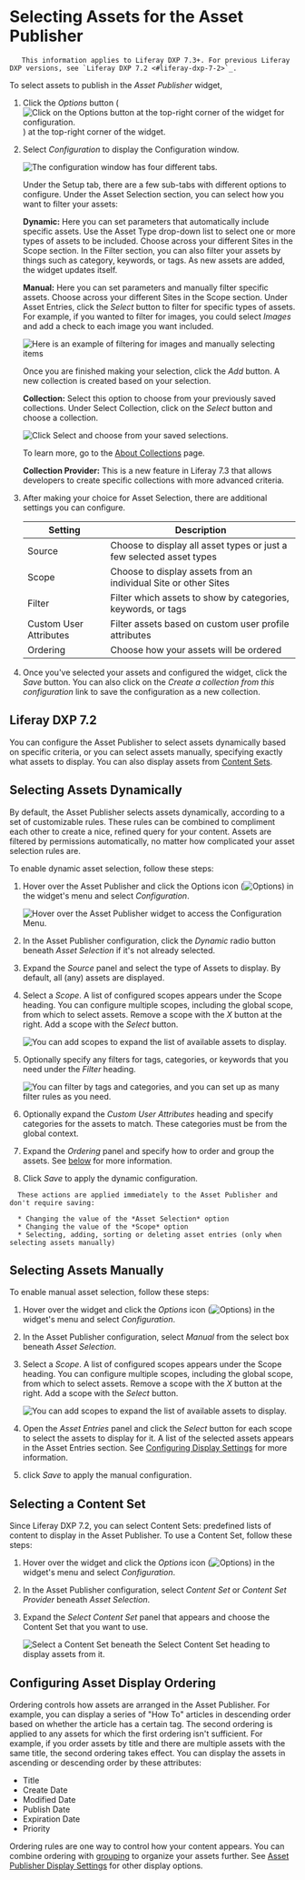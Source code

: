 # Selecting Assets for the Asset Publisher

```note::
   This information applies to Liferay DXP 7.3+. For previous Liferay DXP versions, see `Liferay DXP 7.2 <#liferay-dxp-7-2>`_.
```
To select assets to publish in the *Asset Publisher* widget,

1. Click the *Options* button (![Click on the Options button at the top-right corner of the widget for configuration.](../../../images/icon-options.png)) at the top-right corner of the widget.

1. Select *Configuration* to display the Configuration window.

    ![The configuration window has four different tabs.](selecting-assets-for-the-asset-publisher/images/02.png)

    Under the Setup tab, there are a few sub-tabs with different options to configure. Under the Asset Selection section, you can select how you want to filter your assets:

    **Dynamic:** Here you can set parameters that automatically include specific assets. Use the Asset Type drop-down list to select one or more types of assets to be included. Choose across your different Sites in the Scope section. In the Filter section, you can also filter your assets by things such as category, keywords, or tags. As new assets are added, the widget updates itself.

    **Manual:** Here you can set parameters and manually filter specific assets. Choose across your different Sites in the Scope section. Under Asset Entries, click the *Select* button to filter for specific types of assets. For example, if you wanted to filter for images, you could select *Images* and add a check to each image you want included.

    ![Here is an example of filtering for images and manually selecting items](selecting-assets-for-the-asset-publisher/images/03.png)

    Once you are finished making your selection, click the *Add* button. A new collection is created based on your selection.

    **Collection:** Select this option to choose from your previously saved collections. Under Select Collection, click on the *Select* button and choose a collection.

    ![Click Select and choose from your saved selections.](selecting-assets-for-the-asset-publisher/images/04.png)

    To learn more, go to the [About Collections](../../../content-authoring-and-management/collections-and-collection-pages/about-collections-and-collection-pages.md) page.

    **Collection Provider:** This is a new feature in Liferay 7.3 that allows developers to create specific collections with more advanced criteria. 

1. After making your choice for Asset Selection, there are additional settings you can configure.

    | Setting | Description |
    | ------- | ----------- |
    | Source | Choose to display all asset types or just a few selected asset types |
    | Scope | Choose to display assets from an individual Site or other Sites |
    | Filter | Filter which assets to show by categories, keywords, or tags |
    | Custom User Attributes | Filter assets based on custom user profile attributes |
    | Ordering | Choose how your assets will be ordered |

1. Once you've selected your assets and configured the widget, click the *Save* button. You can also click on the *Create a collection from this configuration* link to save the configuration as a new collection.

## Liferay DXP 7.2

You can configure the Asset Publisher to select assets dynamically based on specific criteria, or you can select assets manually, specifying exactly what assets to display. You can also display assets from [Content Sets](../../../content-authoring-and-management/content_sets.md).

## Selecting Assets Dynamically

By default, the Asset Publisher selects assets dynamically, according to a set of customizable rules. These rules can be combined to compliment each other to create a nice, refined query for your content. Assets are filtered by permissions automatically, no matter how complicated your asset selection rules are.

To enable dynamic asset selection, follow these steps:

1. Hover over the Asset Publisher and click the Options icon (![Options](../../../images/icon-app-options.png)) in the widget's menu and select *Configuration*.

    ![Hover over the Asset Publisher widget to access the Configuration Menu.](./selecting-assets-for-the-asset-publisher/images/05.png)

1. In the Asset Publisher configuration, click the *Dynamic* radio button beneath *Asset Selection* if it's not already selected.
1. Expand the *Source* panel and select the type of Assets to display. By default, all (any) assets are displayed.
1. Select a *Scope*. A list of configured scopes appears under the Scope heading. You can configure multiple scopes, including the global scope, from which to select assets. Remove a scope with the *X* button at the right. Add a scope with the *Select* button.

    ![You can add scopes to expand the list of available assets to display.](./selecting-assets-for-the-asset-publisher/images/06.png)

1. Optionally specify any filters for tags, categories, or keywords that you need under the *Filter* heading.

    ![You can filter by tags and categories, and you can set up as many filter rules as you need.](./selecting-assets-for-the-asset-publisher/images/07.png)

1. Optionally expand the *Custom User Attributes* heading and specify categories for the assets to match. These categories must be from the global context. 

1. Expand the *Ordering* panel and specify how to order and group the assets. See [below](#configuring-asset-display-ordering) for more information.

1. Click *Save* to apply the dynamic configuration.

```note::
  These actions are applied immediately to the Asset Publisher and don't require saving:

  * Changing the value of the *Asset Selection* option
  * Changing the value of the *Scope* option
  * Selecting, adding, sorting or deleting asset entries (only when selecting assets manually)
```

## Selecting Assets Manually

To enable manual asset selection, follow these steps:

1. Hover over the widget and click the *Options* icon (![Options](../../../images/icon-app-options.png)) in the widget's menu and select *Configuration*.
1. In the Asset Publisher configuration, select *Manual* from the select box beneath *Asset Selection*.
1. Select a *Scope*. A list of configured scopes appears under the Scope heading. You can configure multiple scopes, including the global scope, from which to select assets. Remove a scope with the *X* button at the right. Add a scope with the *Select* button.

    ![You can add scopes to expand the list of available assets to display.](./selecting-assets-for-the-asset-publisher/images/06.png)

1. Open the *Asset Entries* panel and click the *Select* button for each scope to select the assets to display for it. A list of the selected assets appears in the Asset Entries section. See [Configuring Display Settings](./configuring-display-settings.md) for more information.
1. click *Save* to apply the manual configuration.

## Selecting a Content Set

Since Liferay DXP 7.2, you can select Content Sets: predefined lists of content to display in the Asset Publisher. To use a Content Set, follow these steps:

1. Hover over the widget and click the *Options* icon (![Options](../../../images/icon-app-options.png)) in the widget's menu and select *Configuration*.
1. In the Asset Publisher configuration, select *Content Set* or *Content Set Provider* beneath *Asset Selection*.
1. Expand the *Select Content Set* panel that appears and choose the Content Set that you want to use.

    ![Select a Content Set beneath the Select Content Set heading to display assets from it.](./selecting-assets-for-the-asset-publisher/images/08.png)

## Configuring Asset Display Ordering

Ordering controls how assets are arranged in the Asset Publisher. For example, you can display a series of "How To" articles in descending order based on whether the article has a certain tag. The second ordering is applied to any assets for which the first ordering isn't sufficient. For example, if you order assets by title and there are multiple assets with the same title, the second ordering takes effect. You can display the assets in ascending or descending order by these attributes:

* Title
* Create Date
* Modified Date
* Publish Date
* Expiration Date
* Priority

Ordering rules are one way to control how your content appears. You can combine ordering with [grouping](./configuring-display-settings.md#grouping) to organize your assets further. See [Asset Publisher Display Settings](./configuring-display-settings.md) for other display options.
